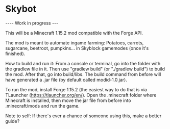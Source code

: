 # Skybot

---- Work in progress --- 

This will be a Minecraft 1.15.2 mod compatible with the Forge API.

The mod is meant to automate ingame farming: Potatoes, carrots, sugarcane, beetroot, pumpkins... in Skyblock gamemodes (once it's finished).

How to build and run it: From a console or terminal, go into the folder with the gradlew file in it. Then use "gradlew build" (or "./gradlew build") to build the mod. After that, go into build/libs. The build command from before will have generated a .jar file (by default called modid-1.0.jar).

To run the mod, install Forge 1.15.2 (the easiest way to do that is via TLauncher (https://tlauncher.org/en/). Open the .minecraft folder where Minecraft is installed, then move the jar file from before into .minecraft/mods and run the game.

Note to self: If there´s ever a chance of someone using this, make a better guide?
